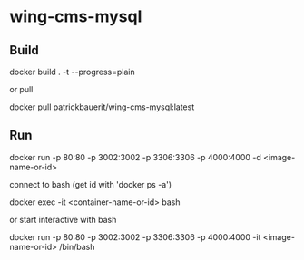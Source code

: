 # wing-cms-mysql

## Build

docker build . -t <image-name> --progress=plain

or pull

docker pull patrickbauerit/wing-cms-mysql:latest

## Run

docker run -p 80:80 -p 3002:3002 -p 3306:3306 -p 4000:4000 -d \<image-name-or-id\>

connect to bash (get id with 'docker ps -a')

docker exec -it \<container-name-or-id\> bash

or start interactive with bash

docker run -p 80:80 -p 3002:3002 -p 3306:3306 -p 4000:4000 -it \<image-name-or-id\> /bin/bash